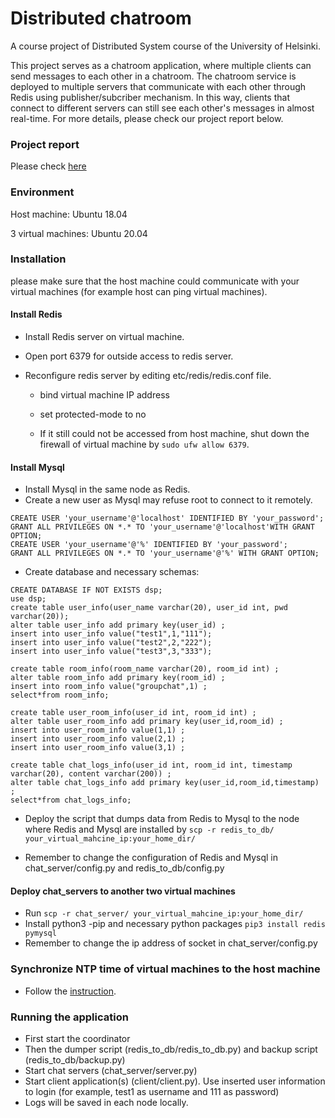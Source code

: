 # Distributed chatroom
A course project of Distributed System course of the University of Helsinki.

This project serves as a chatroom application, where multiple clients can send messages to each other in a chatroom. The chatroom service is deployed to multiple servers that communicate with each other through Redis using publisher/subcriber mechanism. In this way, clients that connect to different servers can still see each other's messages in almost real-time. For more details, please check our project report below. 

### Project report
Please check [here](https://github.com/yumoL/ds-server/blob/master/report.pdf)

### Environment
Host machine: Ubuntu 18.04

3 virtual machines: Ubuntu 20.04

### Installation
please make sure that the host machine could communicate with your virtual machines (for example host can ping virtual machines).

#### Install Redis
- Install Redis server on virtual machine.

- Open port 6379 for outside access to redis server.

- Reconfigure redis server by editing etc/redis/redis.conf file.
  - bind virtual machine IP address
  
  - set protected-mode to no
  
  - If it still could not be accessed from host machine, shut down the firewall of virtual machine by `sudo ufw allow 6379`. 
  
#### Install Mysql
- Install Mysql in the same node as Redis.
- Create a new user as Mysql may refuse root to connect to it remotely. 
```
CREATE USER 'your_username'@'localhost' IDENTIFIED BY 'your_password';
GRANT ALL PRIVILEGES ON *.* TO 'your_username'@'localhost'WITH GRANT OPTION;
CREATE USER 'your_username'@'%' IDENTIFIED BY 'your_password';
GRANT ALL PRIVILEGES ON *.* TO 'your_username'@'%' WITH GRANT OPTION;
```
- Create database and necessary schemas:
```
CREATE DATABASE IF NOT EXISTS dsp;
use dsp;
create table user_info(user_name varchar(20), user_id int, pwd varchar(20));
alter table user_info add primary key(user_id) ;
insert into user_info value("test1",1,"111");
insert into user_info value("test2",2,"222");
insert into user_info value("test3",3,"333");

create table room_info(room_name varchar(20), room_id int) ;
alter table room_info add primary key(room_id) ;
insert into room_info value("groupchat",1) ;
select*from room_info;

create table user_room_info(user_id int, room_id int) ;
alter table user_room_info add primary key(user_id,room_id) ;
insert into user_room_info value(1,1) ;
insert into user_room_info value(2,1) ;
insert into user_room_info value(3,1) ;

create table chat_logs_info(user_id int, room_id int, timestamp varchar(20), content varchar(200)) ;
alter table chat_logs_info add primary key(user_id,room_id,timestamp) ;
select*from chat_logs_info;
```
- Deploy the script that dumps data from Redis to Mysql to the node where Redis and Mysql are installed by `scp -r redis_to_db/ your_virtual_mahcine_ip:your_home_dir/`

- Remember to change the configuration of Redis and Mysql in chat_server/config.py and redis_to_db/config.py

#### Deploy chat_servers to another two virtual machines
- Run `scp -r chat_server/ your_virtual_mahcine_ip:your_home_dir/`
- Install python3 -pip and necessary python packages `pip3 install redis pymysql`
- Remember to change the ip address of socket in chat_server/config.py

### Synchronize NTP time of virtual machines to the host machine
- Follow the [instruction](https://linuxconfig.org/ubuntu-20-04-ntp-server).

### Running the application
- First start the coordinator
- Then the dumper script (redis_to_db/redis_to_db.py) and backup script (redis_to_db/backup.py)
- Start chat servers (chat_server/server.py)
- Start client application(s) (client/client.py). Use inserted user information to login (for example, test1 as username and 111 as password)
- Logs will be saved in each node locally.







